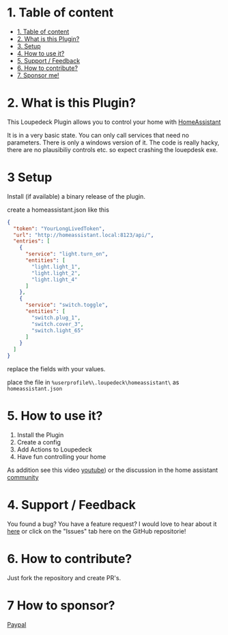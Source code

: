 # 1. Table of content
- [1. Table of content](#1-table-of-content)
- [2. What is this Plugin?](#2-what-is-this-plugin)
- [3. Setup](#3-setup)
- [4. How to use it?](#5-how-to-use-it)
- [5. Support / Feedback](#4-support--feedback)
- [6. How to contribute?](#6-how-to-contribute)
- [7. Sponsor me!](#7-how-to-sponsor)

# 2. What is this Plugin?
This Loupedeck Plugin allows you to control your home with [HomeAssistant](https://homeassistant.io)

It is in a very basic state. You can only call services that need no parameters.
There is only a windows version of it.
The code is really hacky, there are no plausibiliy controls etc. so expect crashing the louepdesk exe.

# 3 Setup
Install (if available) a binary release of the plugin.

create a homeassistant.json like this 
```json
{
  "token": "YourLongLivedToken",
  "url": "http://homeassistant.local:8123/api/",
  "entries": [
    {
      "service": "light.turn_on",
      "entities": [
        "light.light_1",
        "light.light_2",
        "light.light_4"
      ]
    },
    {
      "service": "switch.toggle",
      "entities": [
        "switch.plug_1",
        "switch.cover_3",
        "switch.light_65"
      ]
    }
  ]
}
```
replace the fields with your values.

place the file in `%userprofile%\.loupedeck\homeassistant\` as `homeassistant.json`

# 5. How to use it?

1. Install the Plugin
2. Create a config 
3. Add Actions to Loupedeck
4. Have fun controlling your home

As addition see this video [youtube](https://youtu.be/9kJEw0r1UN4)) or the discussion in the home assistant [community](https://community.home-assistant.io/t/use-a-loupedeck-as-a-panel-for-homeassistant/486240) 

# 4. Support / Feedback
You found a bug? You have a feature request? I would love to hear about it [here](https://github.com/lubeda/Loupedeck-HomeAssistantPlugin/issues/new/choose) or click on the "Issues" tab here on the GitHub repositorie!

# 6. How to contribute?

Just fork the repository and create PR's.

# 7 How to sponsor?

[Paypal](https://www.paypal.com/donate/?hosted_button_id=FZDKSLQ46HJTU)
